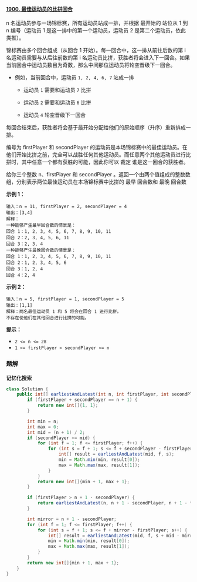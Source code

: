 #### [1900. 最佳运动员的比拼回合](https://leetcode-cn.com/problems/the-earliest-and-latest-rounds-where-players-compete/)

n 名运动员参与一场锦标赛，所有运动员站成一排，并根据 最开始的 站位从 1 到 n 编号（运动员 1 是这一排中的第一个运动员，运动员 2 是第二个运动员，依此类推）。

锦标赛由多个回合组成（从回合 1 开始）。每一回合中，这一排从前往后数的第 i 名运动员需要与从后往前数的第 i 名运动员比拼，获胜者将会进入下一回合。如果当前回合中运动员数目为奇数，那么中间那位运动员将轮空晋级下一回合。

* 例如，当前回合中，运动员 `1, 2, 4, 6, 7` 站成一排
  
  * 运动员 `1` 需要和运动员 `7` 比拼
  
  * 运动员 `2` 需要和运动员 `6` 比拼
  
  * 运动员 `4` 轮空晋级下一回合

每回合结束后，获胜者将会基于最开始分配给他们的原始顺序（升序）重新排成一排。

编号为 firstPlayer 和 secondPlayer 的运动员是本场锦标赛中的最佳运动员。在他们开始比拼之前，完全可以战胜任何其他运动员。而任意两个其他运动员进行比拼时，其中任意一个都有获胜的可能，因此你可以 裁定 谁是这一回合的获胜者。

给你三个整数 n、firstPlayer 和 secondPlayer 。返回一个由两个值组成的整数数组，分别表示两位最佳运动员在本场锦标赛中比拼的 最早 回合数和 最晚 回合数

**示例 1：**

```shell
输入：n = 11, firstPlayer = 2, secondPlayer = 4
输出：[3,4]
解释：
一种能够产生最早回合数的情景是：
回合 1：1, 2, 3, 4, 5, 6, 7, 8, 9, 10, 11
回合 2：2, 3, 4, 5, 6, 11
回合 3：2, 3, 4
一种能够产生最晚回合数的情景是：
回合 1：1, 2, 3, 4, 5, 6, 7, 8, 9, 10, 11
回合 2：1, 2, 3, 4, 5, 6
回合 3：1, 2, 4
回合 4：2, 4
```

**示例 2：**

```shell
输入：n = 5, firstPlayer = 1, secondPlayer = 5
输出：[1,1]
解释：两名最佳运动员 1 和 5 将会在回合 1 进行比拼。
不存在使他们在其他回合进行比拼的可能。
```

**提示：**

- `2 <= n <= 28`
- `1 <= firstPlayer < secondPlayer <= n`

### 题解

**记忆化搜索**

```java
class Solution {
    public int[] earliestAndLatest(int n, int firstPlayer, int secondPlayer) {
        if (firstPlayer + secondPlayer == n + 1) {
            return new int[]{1, 1};
        }

        int min = n;
        int max = 0;
        int mid = (n + 1) / 2;
        if (secondPlayer <= mid) {
            for (int f = 1; f <= firstPlayer; f++) {
                for (int s = f + 1; s <= f + secondPlayer - firstPlayer; s++) {
                    int[] result = earliestAndLatest(mid, f, s);
                    min = Math.min(min, result[0]);
                    max = Math.max(max, result[1]);
                }
            }
            return new int[]{min + 1, max + 1};
        }

        if (firstPlayer > n + 1 - secondPlayer) {
            return earliestAndLatest(n, n + 1 - secondPlayer, n + 1 - firstPlayer);
        }

        int mirror = n + 1 - secondPlayer;
        for (int f = 1; f <= firstPlayer; f++) {
            for (int s = f + 1; s <= f + mirror - firstPlayer; s++) {
                int[] result = earliestAndLatest(mid, f, s + mid - mirror);
                min = Math.min(min, result[0]);
                max = Math.max(max, result[1]);
            }
        }
        return new int[]{min + 1, max + 1};
    }
}
```
